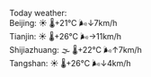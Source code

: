 Today weather:  
Beijing: ☀️   🌡️+21°C 🌬️↓7km/h  
Tianjin: ☀️   🌡️+26°C 🌬️→11km/h  
Shijiazhuang: 🌫  🌡️+22°C 🌬️↑7km/h  
Tangshan: ☀️   🌡️+26°C 🌬️↓4km/h  
